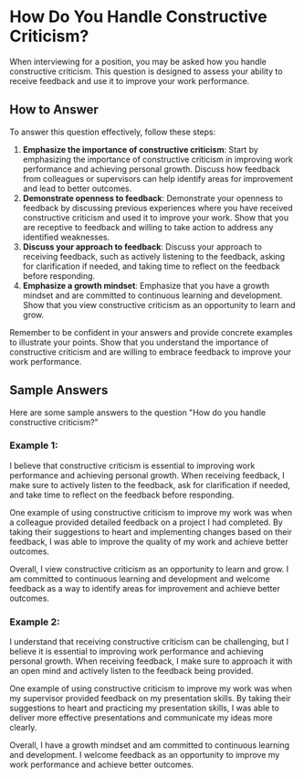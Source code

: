 How Do You Handle Constructive Criticism?
==============================================================

When interviewing for a position, you may be asked how you handle constructive criticism. This question is designed to assess your ability to receive feedback and use it to improve your work performance.

How to Answer
-------------

To answer this question effectively, follow these steps:

1. **Emphasize the importance of constructive criticism**: Start by emphasizing the importance of constructive criticism in improving work performance and achieving personal growth. Discuss how feedback from colleagues or supervisors can help identify areas for improvement and lead to better outcomes.
2. **Demonstrate openness to feedback**: Demonstrate your openness to feedback by discussing previous experiences where you have received constructive criticism and used it to improve your work. Show that you are receptive to feedback and willing to take action to address any identified weaknesses.
3. **Discuss your approach to feedback**: Discuss your approach to receiving feedback, such as actively listening to the feedback, asking for clarification if needed, and taking time to reflect on the feedback before responding.
4. **Emphasize a growth mindset**: Emphasize that you have a growth mindset and are committed to continuous learning and development. Show that you view constructive criticism as an opportunity to learn and grow.

Remember to be confident in your answers and provide concrete examples to illustrate your points. Show that you understand the importance of constructive criticism and are willing to embrace feedback to improve your work performance.

Sample Answers
--------------

Here are some sample answers to the question "How do you handle constructive criticism?"

### Example 1:

I believe that constructive criticism is essential to improving work performance and achieving personal growth. When receiving feedback, I make sure to actively listen to the feedback, ask for clarification if needed, and take time to reflect on the feedback before responding.

One example of using constructive criticism to improve my work was when a colleague provided detailed feedback on a project I had completed. By taking their suggestions to heart and implementing changes based on their feedback, I was able to improve the quality of my work and achieve better outcomes.

Overall, I view constructive criticism as an opportunity to learn and grow. I am committed to continuous learning and development and welcome feedback as a way to identify areas for improvement and achieve better outcomes.

### Example 2:

I understand that receiving constructive criticism can be challenging, but I believe it is essential to improving work performance and achieving personal growth. When receiving feedback, I make sure to approach it with an open mind and actively listen to the feedback being provided.

One example of using constructive criticism to improve my work was when my supervisor provided feedback on my presentation skills. By taking their suggestions to heart and practicing my presentation skills, I was able to deliver more effective presentations and communicate my ideas more clearly.

Overall, I have a growth mindset and am committed to continuous learning and development. I welcome feedback as an opportunity to improve my work performance and achieve better outcomes.
